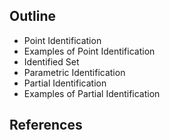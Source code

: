## Outline
* Point Identification
* Examples of Point Identification
* Identified Set
* Parametric Identification
* Partial Identification
* Examples of Partial Identification

## References
